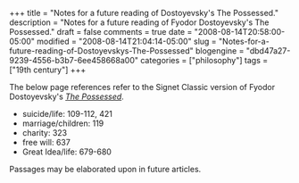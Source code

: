 +++
title = "Notes for a future reading of Dostoyevsky's The Possessed."
description = "Notes for a future reading of Fyodor Dostoyevsky's The Possessed."
draft = false
comments = true
date = "2008-08-14T20:58:00-05:00"
modified = "2008-08-14T21:04:14-05:00"
slug = "Notes-for-a-future-reading-of-Dostoyevskys-The-Possessed"
blogengine = "dbd47a27-9239-4556-b3b7-6ee458668a00"
categories = ["philosophy"]
tags = ["19th century"]
+++

<p>
The below page references refer to the Signet Classic version of Fyodor Dostoyevsky&#39;s <em><a href="http://www.amazon.com/gp/product/0199540497?tag=strivinglifen-20" target="_blank">The Possessed</a></em>. 
</p>
<ul>
	<li>
	<div>
	suicide/life: 109-112, 421 
	</div>
	</li>
	<li>
	<div>
	marriage/children: 119 
	</div>
	</li>
	<li>
	<div>
	charity: 323 
	</div>
	</li>
	<li>
	<div>
	free will: 637 
	</div>
	</li>
	<li>
	<div>
	Great Idea/life: 679-680 
	</div>
	</li>
</ul>
<p>
Passages may be elaborated upon in future articles. 
</p>

